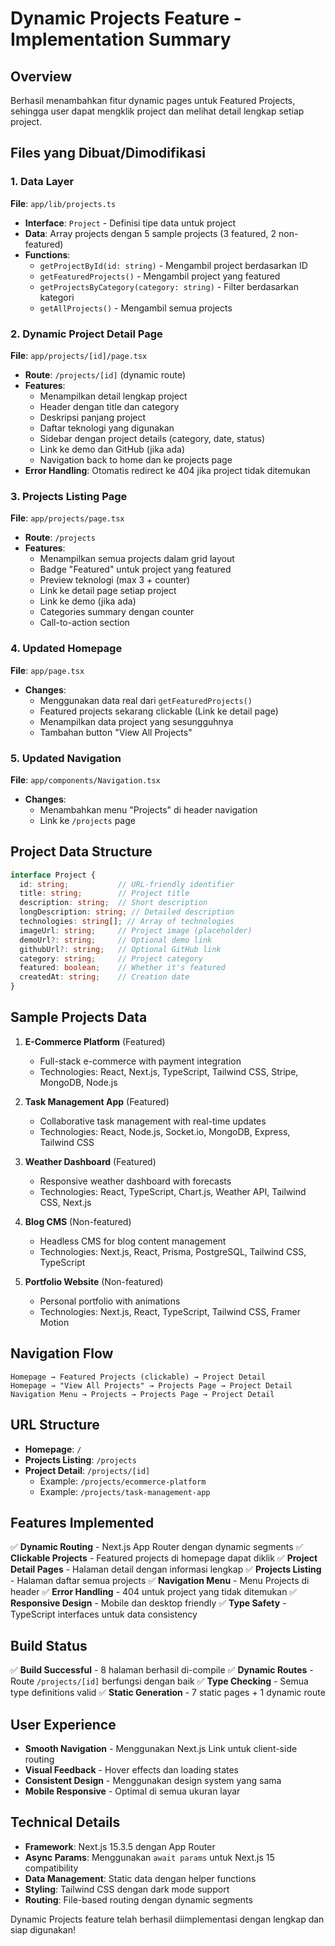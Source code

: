 # Dynamic Projects Feature - Implementation Summary

## Overview
Berhasil menambahkan fitur dynamic pages untuk Featured Projects, sehingga user dapat mengklik project dan melihat detail lengkap setiap project.

## Files yang Dibuat/Dimodifikasi

### 1. Data Layer
**File**: `app/lib/projects.ts`
- **Interface**: `Project` - Definisi tipe data untuk project
- **Data**: Array projects dengan 5 sample projects (3 featured, 2 non-featured)
- **Functions**:
  - `getProjectById(id: string)` - Mengambil project berdasarkan ID
  - `getFeaturedProjects()` - Mengambil project yang featured
  - `getProjectsByCategory(category: string)` - Filter berdasarkan kategori
  - `getAllProjects()` - Mengambil semua projects

### 2. Dynamic Project Detail Page
**File**: `app/projects/[id]/page.tsx`
- **Route**: `/projects/[id]` (dynamic route)
- **Features**:
  - Menampilkan detail lengkap project
  - Header dengan title dan category
  - Deskripsi panjang project
  - Daftar teknologi yang digunakan
  - Sidebar dengan project details (category, date, status)
  - Link ke demo dan GitHub (jika ada)
  - Navigation back to home dan ke projects page
- **Error Handling**: Otomatis redirect ke 404 jika project tidak ditemukan

### 3. Projects Listing Page
**File**: `app/projects/page.tsx`
- **Route**: `/projects`
- **Features**:
  - Menampilkan semua projects dalam grid layout
  - Badge "Featured" untuk project yang featured
  - Preview teknologi (max 3 + counter)
  - Link ke detail page setiap project
  - Link ke demo (jika ada)
  - Categories summary dengan counter
  - Call-to-action section

### 4. Updated Homepage
**File**: `app/page.tsx`
- **Changes**:
  - Menggunakan data real dari `getFeaturedProjects()`
  - Featured projects sekarang clickable (Link ke detail page)
  - Menampilkan data project yang sesungguhnya
  - Tambahan button "View All Projects"

### 5. Updated Navigation
**File**: `app/components/Navigation.tsx`
- **Changes**:
  - Menambahkan menu "Projects" di header navigation
  - Link ke `/projects` page

## Project Data Structure
```typescript
interface Project {
  id: string;           // URL-friendly identifier
  title: string;        // Project title
  description: string;  // Short description
  longDescription: string; // Detailed description
  technologies: string[]; // Array of technologies
  imageUrl: string;     // Project image (placeholder)
  demoUrl?: string;     // Optional demo link
  githubUrl?: string;   // Optional GitHub link
  category: string;     // Project category
  featured: boolean;    // Whether it's featured
  createdAt: string;    // Creation date
}
```

## Sample Projects Data
1. **E-Commerce Platform** (Featured)
   - Full-stack e-commerce with payment integration
   - Technologies: React, Next.js, TypeScript, Tailwind CSS, Stripe, MongoDB, Node.js

2. **Task Management App** (Featured)
   - Collaborative task management with real-time updates
   - Technologies: React, Node.js, Socket.io, MongoDB, Express, Tailwind CSS

3. **Weather Dashboard** (Featured)
   - Responsive weather dashboard with forecasts
   - Technologies: React, TypeScript, Chart.js, Weather API, Tailwind CSS, Next.js

4. **Blog CMS** (Non-featured)
   - Headless CMS for blog content management
   - Technologies: Next.js, React, Prisma, PostgreSQL, Tailwind CSS, TypeScript

5. **Portfolio Website** (Non-featured)
   - Personal portfolio with animations
   - Technologies: Next.js, React, TypeScript, Tailwind CSS, Framer Motion

## Navigation Flow
```
Homepage → Featured Projects (clickable) → Project Detail
Homepage → "View All Projects" → Projects Page → Project Detail
Navigation Menu → Projects → Projects Page → Project Detail
```

## URL Structure
- **Homepage**: `/`
- **Projects Listing**: `/projects`
- **Project Detail**: `/projects/[id]`
  - Example: `/projects/ecommerce-platform`
  - Example: `/projects/task-management-app`

## Features Implemented
✅ **Dynamic Routing** - Next.js App Router dengan dynamic segments
✅ **Clickable Projects** - Featured projects di homepage dapat diklik
✅ **Project Detail Pages** - Halaman detail dengan informasi lengkap
✅ **Projects Listing** - Halaman daftar semua projects
✅ **Navigation Menu** - Menu Projects di header
✅ **Error Handling** - 404 untuk project yang tidak ditemukan
✅ **Responsive Design** - Mobile dan desktop friendly
✅ **Type Safety** - TypeScript interfaces untuk data consistency

## Build Status
✅ **Build Successful** - 8 halaman berhasil di-compile
✅ **Dynamic Routes** - Route `/projects/[id]` berfungsi dengan baik
✅ **Type Checking** - Semua type definitions valid
✅ **Static Generation** - 7 static pages + 1 dynamic route

## User Experience
- **Smooth Navigation** - Menggunakan Next.js Link untuk client-side routing
- **Visual Feedback** - Hover effects dan loading states
- **Consistent Design** - Menggunakan design system yang sama
- **Mobile Responsive** - Optimal di semua ukuran layar

## Technical Details
- **Framework**: Next.js 15.3.5 dengan App Router
- **Async Params**: Menggunakan `await params` untuk Next.js 15 compatibility
- **Data Management**: Static data dengan helper functions
- **Styling**: Tailwind CSS dengan dark mode support
- **Routing**: File-based routing dengan dynamic segments

Dynamic Projects feature telah berhasil diimplementasi dengan lengkap dan siap digunakan!